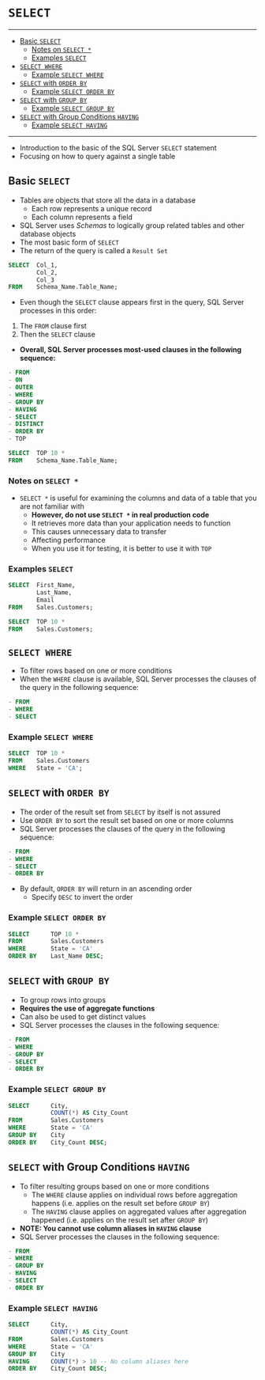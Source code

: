 # `SELECT`

---

- [Basic `SELECT`](#basic-select)
  - [Notes on `SELECT *`](#notes-on-select-)
  - [Examples `SELECT`](#examples-select)
- [`SELECT WHERE`](#select-where)
  - [Example `SELECT WHERE`](#example-select-where)
- [`SELECT` with `ORDER BY`](#select-with-order-by)
  - [Example `SELECT ORDER BY`](#example-select-order-by)
- [`SELECT` with `GROUP BY`](#select-with-group-by)
  - [Example `SELECT GROUP BY`](#example-select-group-by)
- [`SELECT` with Group Conditions `HAVING`](#select-with-group-conditions-having)
  - [Example `SELECT HAVING`](#example-select-having)

---

- Introduction to the basic of the SQL Server `SELECT` statement
- Focusing on how to query against a single table

## Basic `SELECT`

- Tables are objects that store all the data in a database
  - Each row represents a unique record
  - Each column represents a field
- SQL Server uses *Schemas* to logically group related tables and other database objects
- The most basic form of `SELECT`
- The return of the query is called a `Result Set`

```sql
SELECT  Col_1,
        Col_2,
        Col_3
FROM    Schema_Name.Table_Name;
```

- Even though the `SELECT` clause appears first in the query, SQL Server processes in this order:

1. The `FROM` clause first
2. Then the `SELECT` clause

- **Overall, SQL Server processes most-used clauses in the following sequence:**

```sql
- FROM
- ON
- OUTER
- WHERE
- GROUP BY
- HAVING
- SELECT
- DISTINCT
- ORDER BY
- TOP
```

```sql
SELECT  TOP 10 *
FROM    Schema_Name.Table_Name;
```

### Notes on `SELECT *`

- `SELECT *` is useful for examining the columns and data of a table that you are not familiar with
  - **However, do not use `SELECT *` in real production code**
  - It retrieves more data than your application needs to function
  - This causes unnecessary data to transfer
  - Affecting performance
  - When you use it for testing, it is better to use it with `TOP`

### Examples `SELECT`

```sql
SELECT  First_Name,
        Last_Name,
        Email
FROM    Sales.Customers;
```

```sql
SELECT  TOP 10 *
FROM    Sales.Customers;
```

## `SELECT WHERE`

- To filter rows based on one or more conditions
- When the `WHERE` clause is available, SQL Server processes the clauses of the query in the following sequence:

```sql
- FROM
- WHERE
- SELECT
```

### Example `SELECT WHERE`

```sql
SELECT  TOP 10 *
FROM    Sales.Customers
WHERE   State = 'CA';
```

## `SELECT` with `ORDER BY`

- The order of the result set from `SELECT` by itself is not assured
- Use `ORDER BY` to sort the result set based on one or more columns
- SQL Server processes the clauses of the query in the following sequence:

```sql
- FROM
- WHERE
- SELECT
- ORDER BY
```

- By default, `ORDER BY` will return in an ascending order
  - Specify `DESC` to invert the order

### Example `SELECT ORDER BY`

```sql
SELECT      TOP 10 *
FROM        Sales.Customers
WHERE       State = 'CA'
ORDER BY    Last_Name DESC;
```

## `SELECT` with `GROUP BY`

- To group rows into groups
- **Requires the use of aggregate functions**
- Can also be used to get distinct values
- SQL Server processes the clauses in the following sequence:

```sql
- FROM
- WHERE
- GROUP BY
- SELECT
- ORDER BY
```

### Example `SELECT GROUP BY`

```sql
SELECT      City,
            COUNT(*) AS City_Count
FROM        Sales.Customers
WHERE       State = 'CA'
GROUP BY    City
ORDER BY    City_Count DESC;
```

## `SELECT` with Group Conditions `HAVING`

- To filter resulting groups based on one or more conditions
  - The `WHERE` clause applies on individual rows before aggregation happens (i.e. applies on the result set before `GROUP BY`)
  - The `HAVING` clause applies on aggregated values after aggregation happened (i.e. applies on the result set after `GROUP BY`)
- **NOTE: You cannot use column aliases in `HAVING` clause**
- SQL Server processes the clauses in the following sequence:

```sql
- FROM
- WHERE
- GROUP BY
- HAVING
- SELECT
- ORDER BY
```

### Example `SELECT HAVING`

```sql
SELECT      City,
            COUNT(*) AS City_Count
FROM        Sales.Customers
WHERE       State = 'CA'
GROUP BY    City
HAVING      COUNT(*) > 10 -- No column aliases here
ORDER BY    City_Count DESC;
```

